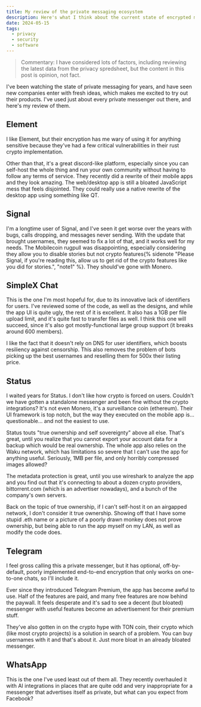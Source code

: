 ```yaml
---
title: My review of the private messaging ecosystem
description: Here's what I think about the current state of encrypted messaging.
date: 2024-05-15
tags:
  - privacy
  - security
  - software
---
```


> Commentary: I have considered lots of factors, including reviewing the latest data from the privacy spredsheet, but the content in this post is opinion, not fact.

I've been watching the state of private messaging for years, and have seen new companies enter with fresh ideas, which makes me excited to try out their products. I've used just about every private messenger out there, and here's my review of them.

## Element
I like Element, but their encryption has me wary of using it for anything sensitive because they've had a few critical vulnerabilities in their rust crypto implementation.

Other than that, it's a great discord-like platform, especially since you can self-host the whole thing and run your own community without having to follow any terms of service. They recently did a rewrite of their mobile apps and they look amazing. The web/desktop app is still a bloated JavaScript mess that feels disjointed. They could really use a native rewrite of the desktop app using something like QT.

## Signal
I'm a longtime user of Signal, and I've seen it get worse over the years with bugs, calls dropping, and messages never sending. With the update that brought usernames, they seemed to fix a lot of that, and it works well for my needs. The Mobilecoin rugpull was disappointing, especially considering they allow you to disable stories but not crypto features{% sidenote "Please Signal, if you're reading this, allow us to get rid of the crypto features like you did for stories.", "note1" %}. They should've gone with Monero.

## SimpleX Chat
This is the one I'm most hopeful for, due to its innovative lack of identifiers for users. I've reviewed some of the code, as well as the designs, and while the app UI is quite ugly, the rest of it is excellent. It also has a 1GB per file upload limit, and it's quite fast to transfer files as well. I think this one will succeed, since it's also got mostly-functional large group support (it breaks around 600 members).

I like the fact that it doesn't rely on DNS for user identifiers, which boosts resiliency against censorship. This also removes the problem of bots picking up the best usernames and reselling them for 500x their listing price.

## Status
I waited years for Status. I don't like how crypto is forced on users. Couldn't we have gotten a standalone messenger and been fine without the crypto integrations? It's not even Monero, it's a surveillance coin (ethereum). Their UI framework is top notch, but the way they executed on the mobile app is... questionable... and not the easiest to use.

Status touts "true ownership and self sovereignty" above all else. That's great, until you realize that you cannot export your account data for a backup which would be real ownership. The whole app also relies on the Waku network, which has limitations so severe that I can't use the app for anything useful. Seriously, 1MB per file, and only horribly compressed images allowed?

The metadata protection is great, until you use wireshark to analyze the app and you find out that it's connecting to about a dozen crypto providers, bittorrent.com (which is an advertiser nowadays), and a bunch of the company's own servers.

Back on the topic of true ownership, if I can't self-host it on an airgapped network, I don't consider it true ownership. Showing off that I have some stupid .eth name or a picture of a poorly drawn monkey does not prove ownership, but being able to run the app myself on my LAN, as well as modify the code does.

## Telegram
I feel gross calling this a private messenger, but it has optional, off-by-default, poorly implemented end-to-end encryption that only works on one-to-one chats, so I'll include it.

Ever since they introduced Telegram Premium, the app has become awful to use. Half of the features are paid, and many free features are now behind the paywall. It feels desperate and it's sad to see a decent (but bloated) messenger with useful features become an advertisement for their premium stuff.

They've also gotten in on the crypto hype with TON coin, their crypto which (like most crypto projects) is a solution in search of a problem. You can buy usernames with it and that's about it. Just more bloat in an already bloated messenger.

## WhatsApp
This is the one I've used least out of them all. They recently overhauled it with AI integrations in places that are quite odd and very inappropriate for a messenger that advertises itself as private, but what can you expect from Facebook?
